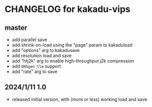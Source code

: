 # CHANGELOG for kakadu-vips

## master

- add parallel save
- add shrink-on-load using the "page" param to kakaduload
- add "options" arg to kakadusave
- add resolution load and save
- add "htj2k" arg to enable high-throughput j2k compression
- add `ORGgen_tlm` support 
- add "rate" arg to save

## 2024/1/11 1.0

- released initial version, with (more or less) working load and save
